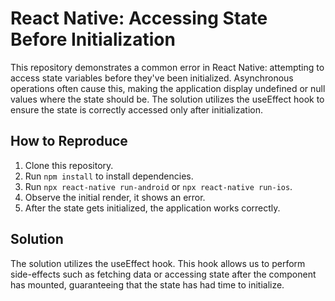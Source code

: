 # React Native: Accessing State Before Initialization

This repository demonstrates a common error in React Native: attempting to access state variables before they've been initialized.  Asynchronous operations often cause this, making the application display undefined or null values where the state should be. The solution utilizes the useEffect hook to ensure the state is correctly accessed only after initialization.

## How to Reproduce

1. Clone this repository.
2. Run `npm install` to install dependencies.
3. Run `npx react-native run-android` or `npx react-native run-ios`.
4. Observe the initial render, it shows an error.
5. After the state gets initialized, the application works correctly.

## Solution

The solution utilizes the useEffect hook. This hook allows us to perform side-effects such as fetching data or accessing state after the component has mounted, guaranteeing that the state has had time to initialize.